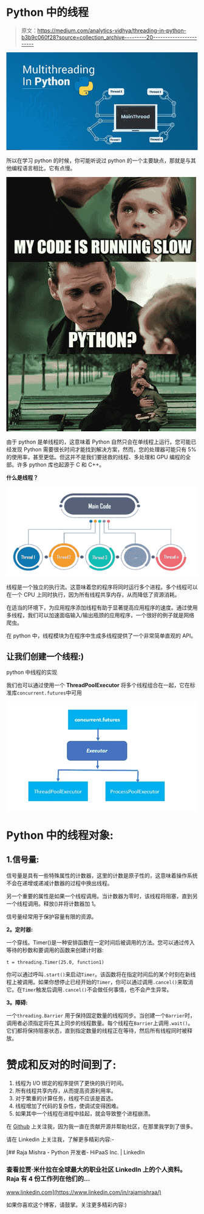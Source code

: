 # Python 中的线程

> 原文：<https://medium.com/analytics-vidhya/threading-in-python-b3b9c060f28?source=collection_archive---------20----------------------->

![](img/f6607daab1033f761649ac8b9335d1eb.png)

所以在学习 python 的时候，你可能听说过 python 的一个主要缺点，那就是与其他编程语言相比，它有点慢。

![](img/3626ffaa7012bf0fac1ff67280b6c471.png)

由于 python 是单线程的，这意味着 Python 自然只会在单线程上运行。您可能已经发现 Python 需要很长时间才能找到解决方案，然而，您的处理器可能只有 5%的使用率，甚至更低。但这并不是我们要拯救的线程、多处理和 GPU 编程的全部。许多 python 库也起源于 C 和 C++。

**什么是线程？**

![](img/e1507daa90ecdb1c00a61b7d8abb5a35.png)

线程是一个独立的执行流。这意味着您的程序将同时运行多个进程。多个线程可以在一个 CPU 上同时执行，因为所有线程共享内存，从而降低了资源消耗。

在适当的环境下，为应用程序添加线程有助于显著提高应用程序的速度。通过使用多线程，我们可以加速面临输入/输出瓶颈的应用程序，一个很好的例子就是网络爬虫。

在 python 中，线程模块为在程序中生成多线程提供了一个非常简单直观的 API。

## 让我们创建一个线程:)

python 中线程的实现

我们也可以通过使用一个 **ThreadPoolExecutor** 将多个线程组合在一起，它在标准库`concurrent.futures`中可用

![](img/00c64b66d6c08af5d7b1d50c87d85d33.png)

# **Python 中的线程对象:**

## 1.信号量:

信号量是具有一些特殊属性的计数器，这里的计数是原子性的，这意味着操作系统不会在递增或递减计数器的过程中换出线程。

另一个重要的属性是如果一个线程调用。当计数器为零时，该线程将阻塞，直到另一个线程调用。释放()并将计数器加 1。

信号量经常用于保护容量有限的资源。

**2。定时器:**

一个穿线。Timer()是一种安排函数在一定时间后被调用的方法。您可以通过传入等待的秒数和要调用的函数来创建计时器:

```
t = threading.Timer(25.0, function1)
```

你可以通过呼叫`.start()`来启动`Timer`。该函数将在指定时间后的某个时刻在新线程上被调用。如果你想停止已经开始的`Timer`，你可以通过调用`.cancel()`来取消它。在`Timer`触发后调用`.cancel()`不会做任何事情，也不会产生异常。

**3。障碍:**

一个`threading.Barrier` 用于保持固定数量的线程同步。当创建一个`Barrier`时，调用者必须指定将在其上同步的线程数量。每个线程在`Barrier`上调用`.wait()`。它们都将保持阻塞状态，直到指定数量的线程正在等待，然后所有线程同时被释放。

# 赞成和反对的时间到了:

1.  线程为 I/O 绑定的程序提供了更快的执行时间。
2.  所有线程共享内存，从而提高资源利用率。
3.  对于繁重的计算任务，线程不应该是首选。
4.  线程增加了代码的复杂性，使调试变得困难。
5.  如果其中一个线程在进程中挂起，就会导致整个进程崩溃。

在 [Github](https://github.com/Mishra-raja) 上关注我，因为我一直在贡献开源并帮助社区，在那里我学到了很多。

请在 Linkedin 上关注我，了解更多精彩内容:-

[](https://www.linkedin.com/in/rajamishraa/) [## Raja Mishra - Python 开发者- HiPaaS Inc. | LinkedIn

### 查看拉贾·米什拉在全球最大的职业社区 LinkedIn 上的个人资料。Raja 有 4 份工作列在他们的…

www.linkedin.com](https://www.linkedin.com/in/rajamishraa/) 

如果你喜欢这个博客，请鼓掌。关注更多精彩内容:)